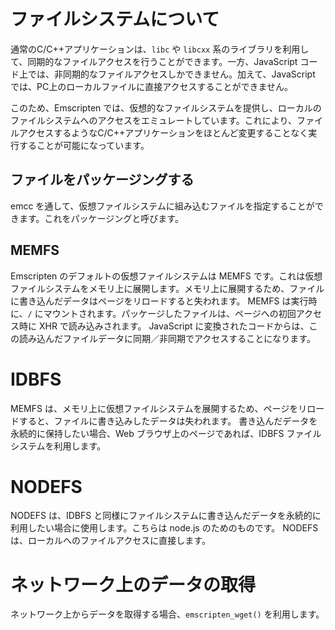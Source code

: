 # ファイルシステムについて

通常のC/C++アプリケーションは、`libc` や `libcxx` 系のライブラリを利用して、同期的なファイルアクセスを行うことができます。一方、JavaScript コード上では、非同期的なファイルアクセスしかできません。加えて、JavaScript では、PC上のローカルファイルに直接アクセスすることができません。

このため、Emscripten では、仮想的なファイルシステムを提供し、ローカルのファイルシステムへのアクセスをエミュレートしています。これにより、ファイルアクセスするようなC/C++アプリケーションをほとんど変更することなく実行することが可能になっています。

## ファイルをパッケージングする
emcc を通して、仮想ファイルシステムに組み込むファイルを指定することができます。これをパッケージングと呼びます。

## MEMFS
Emscripten のデフォルトの仮想ファイルシステムは MEMFS です。これは仮想ファイルシステムをメモリ上に展開します。メモリ上に展開するため、ファイルに書き込んだデータはページをリロードすると失われます。
MEMFS は実行時に、`/` にマウントされます。パッケージしたファイルは、ページへの初回アクセス時に XHR で読み込みされます。
JavaScript に変換されたコードからは、この読み込んだファイルデータに同期／非同期でアクセスすることになります。

# IDBFS
MEMFS は、メモリ上に仮想ファイルシステムを展開するため、ページをリロードすると、ファイルに書き込みしたデータは失われます。
書き込んだデータを永続的に保持したい場合、Web ブラウザ上のページであれば、IDBFS ファイルシステムを利用します。

# NODEFS
NODEFS は、IDBFS と同様にファイルシステムに書き込んだデータを永続的に利用したい場合に使用します。こちらは node.js のためのものです。
NODEFS は、ローカルへのファイルアクセスに直接します。

# ネットワーク上のデータの取得
ネットワーク上からデータを取得する場合、`emscripten_wget()` を利用します。
